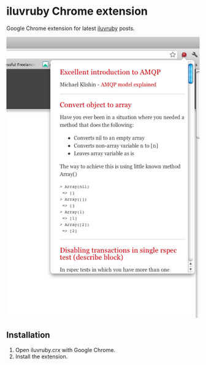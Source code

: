 # iluvruby Chrome extension

Google Chrome extension for latest [iluvruby](http://rubylove.info) posts.

![LR](https://github.com/milandobrota/iluvruby/raw/master/iluvruby%20chrome%20extension.png)

## Installation

1. Open iluvruby.crx with Google Chrome.
2. Install the extension.
